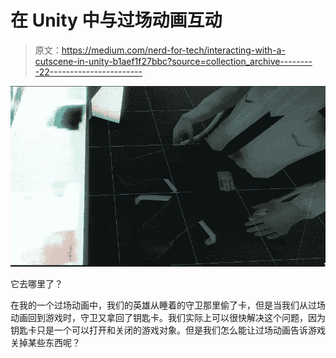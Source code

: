 # 在 Unity 中与过场动画互动

> 原文：<https://medium.com/nerd-for-tech/interacting-with-a-cutscene-in-unity-b1aef1f27bbc?source=collection_archive---------22----------------------->

![](img/09bd4b42e5d0cd7351d23a17e00843ac.png)

它去哪里了？

在我的一个过场动画中，我们的英雄从睡着的守卫那里偷了卡，但是当我们从过场动画回到游戏时，守卫又拿回了钥匙卡。我们实际上可以很快解决这个问题，因为钥匙卡只是一个可以打开和关闭的游戏对象。但是我们怎么能让过场动画告诉游戏关掉某些东西呢？